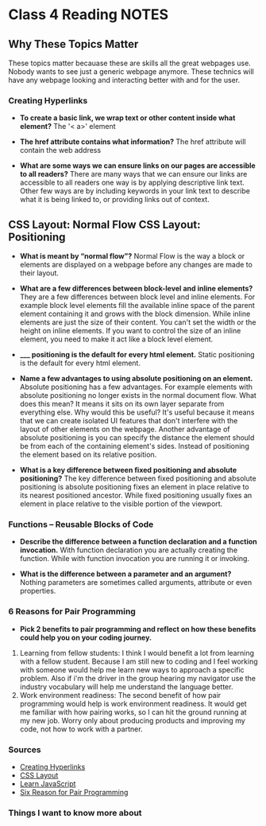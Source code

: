 # Class 4 Reading NOTES

## Why These Topics Matter

These topics matter becauase these are skills all the great webpages use. Nobody wants to see just a generic webpage anymore. These technics will have any webpage looking and interacting better with and for the user.

### Creating Hyperlinks

- **To create a basic link, we wrap text or other content inside what element?**
The '< a>' element

- **The href attribute contains what information?**
The href attribute will contain the web address

- **What are some ways we can ensure links on our pages are accessible to all readers?**
There are many ways that we can ensure our links are accessible to all readers one way is by applying descriptive link text. Other few ways are by including keywords in your link text to describe what it is being linked to, or providing links out of context.

## CSS Layout: Normal Flow CSS Layout: Positioning

- **What is meant by “normal flow”?**
Normal Flow is the way a block or elements are displayed on a webpage before any changes are made to their layout.

- **What are a few differences between block-level and inline elements?**
They are a few differences between block level and inline elements. For example block level elements fill the available inline space of the parent element containing it and grows with the block dimension. While inline elements are just the size of their content. You can't set the width or the height on inline elements. If you want to control the size of an inline element, you need to make it act like a block level element.

- **___ positioning is the default for every html element.**
Static positioning is the default for every html element.

- **Name a few advantages to using absolute positioning on an element.**
Absolute positioning has a few advantages. For example elements with absolute positioning no longer exists in the normal document flow. What does this mean? It means it sits on its own layer separate from everything else. Why would this be useful? It's useful because it means that we can create isolated UI features that don't interfere with the layout of other elements on the webpage. Another advantage of absolute positioning is you can specify the distance the element should be from each of the containing element's sides. Instead of positioning the element based on its relative position.

- **What is a key difference between fixed positioning and absolute positioning?**
The key difference between fixed positioning and absolute positioning is absolute positioning fixes an element in place relative to its nearest positioned ancestor. While fixed positioning usually fixes an element in place relative to the visible portion of the viewport.

### Functions – Reusable Blocks of Code

- **Describe the difference between a function declaration and a function invocation.**
With function declaration you are actually creating the function. While with function invocation you are running it or invoking.

- **What is the difference between a parameter and an argument?**
Nothing parameters are sometimes called arguments, attribute or even properties.

### 6 Reasons for Pair Programming

- **Pick 2 benefits to pair programming and reflect on how these benefits could help you on your coding journey.**

1. Learning from fellow students: I think I would benefit a lot from learning with a fellow student. Because I am still new to coding and I feel working with someone would help me learn new ways to approach a specific problem. Also if i'm the driver in the group hearing my navigator use the industry vocabulary will help me understand the language better.
2. Work environment readiness: The second benefit of how pair programming would help is work environment readiness. It would get me familiar with how pairing works, so I can hit the ground running at my new job. Worry only about producing products and improving my code, not how to work with a partner.

### Sources

- [Creating Hyperlinks](https://developer.mozilla.org/en-US/docs/Learn/HTML/Introduction_to_HTML/Creating_hyperlinks)
- [CSS Layout](https://developer.mozilla.org/en-US/docs/Learn/CSS/CSS_layout)
- [Learn JavaScript](https://developer.mozilla.org/en-US/docs/Learn/JavaScript)
- [Six Reason for Pair Programming](https://www.codefellows.org/blog/6-reasons-for-pair-programming/)

### Things I want to know more about